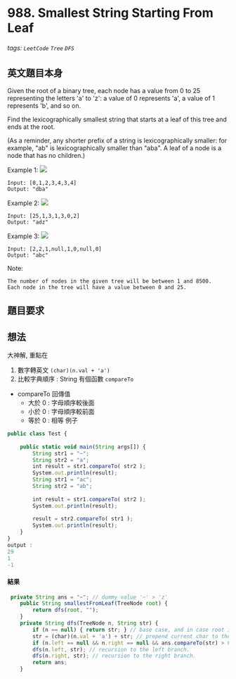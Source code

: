 # 988. Smallest String Starting From Leaf
###### tags: `LeetCode` `Tree` `DFS`

## 英文題目本身
Given the root of a binary tree, each node has a value from 0 to 25 representing the letters 'a' to 'z': a value of 0 represents 'a', a value of 1 represents 'b', and so on.

Find the lexicographically smallest string that starts at a leaf of this tree and ends at the root.

(As a reminder, any shorter prefix of a string is lexicographically smaller: for example, "ab" is lexicographically smaller than "aba".  A leaf of a node is a node that has no children.)

 

Example 1:
![](https://i.imgur.com/pY3Z4oO.png)


```
Input: [0,1,2,3,4,3,4]
Output: "dba"
```
Example 2:
![](https://i.imgur.com/M9mEpCu.png)

```
Input: [25,1,3,1,3,0,2]
Output: "adz"
```
Example 3:
![](https://i.imgur.com/VHXDUCF.png)

```
Input: [2,2,1,null,1,0,null,0]
Output: "abc"
```

Note:
```
The number of nodes in the given tree will be between 1 and 8500.
Each node in the tree will have a value between 0 and 25.
```
## 題目要求

## 想法
大神解, 重點在 
1. 數字轉英文 `(char)(n.val + 'a')`
2. 比較字典順序 : String 有個函數 `compareTo` 
- compareTo 回傳值
  - 大於 0 : 字母順序較後面
  - 小於 0 : 字母順序較前面
  - 等於 0 : 相等
例子
```javascript
public class Test {
 
    public static void main(String args[]) {
        String str1 = "~";
        String str2 = "a";
        int result = str1.compareTo( str2 );
        System.out.println(result);
        String str1 = "ac";
        String str2 = "ab";
 
        int result = str1.compareTo( str2 );
        System.out.println(result);
      
        result = str2.compareTo( str1 );
        System.out.println(result);
    }
}
output :
29
1
-1
```
#### 結果
```javascript
 private String ans = "~"; // dummy value '~' > 'z'
    public String smallestFromLeaf(TreeNode root) {
        return dfs(root, "");
    }
    private String dfs(TreeNode n, String str) {
        if (n == null) { return str; } // base case, and in case root is null.
        str = (char)(n.val + 'a') + str; // prepend current char to the path string from root.
        if (n.left == null && n.right == null && ans.compareTo(str) > 0) { ans = str; } // update ans if n is a leaf.
        dfs(n.left, str); // recursion to the left branch.
        dfs(n.right, str); // recursion to the right branch.
        return ans;
    }
```
